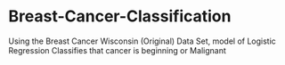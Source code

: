 # Breast-Cancer-Classification
Using the Breast Cancer Wisconsin (Original) Data Set, model of Logistic Regression Classifies that cancer is beginning or Malignant  
